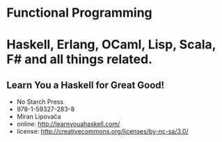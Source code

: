 # Functional Programming

# Haskell, Erlang, OCaml, Lisp, Scala, F# and all things related.

## Learn You a Haskell for Great Good!
* No Starch Press
* 978-1-59327-283-8
* Miran Lipovača
* online: http://learnyouahaskell.com/
* license: http://creativecommons.org/licenses/by-nc-sa/3.0/
